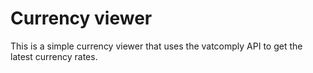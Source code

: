 # Currency viewer

This is a simple currency viewer that uses the vatcomply API to get the latest currency rates.